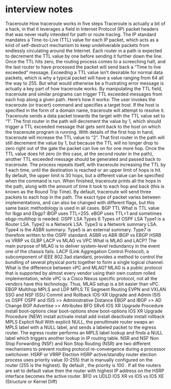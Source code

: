 # interview notes
Traceroute
    How traceroute works in five steps
        Traceroute is actually a bit of a hack, in that it leverages a field in Internet Protocol (IP) packet headers that was never really intended for path or route tracing. The IP standard mandates a Time-to-Live (TTL) value for each IP packet, which acts as a kind of self-destruct mechanism to keep undeliverable packets from endlessly circulating around the Internet. Each router in a path is expected to decrement the TTL value by one before sending it further down the line. Once the TTL hits zero, the routing process comes to a screeching halt, and the last router to have processed the packet will send back a “Time to live exceeded” message. 
        Exceeding a TTL value isn’t desirable for normal data packets, which is why a typical packet will have a value ranging from 64 all the way to 255. But what would otherwise be a frustrating error message is actually a key part of how traceroute works. By manipulating the TTL field, traceroute and similar programs can trigger TTL exceeded messages from each hop along a given path. Here’s how it works:
        The user invokes the traceroute (or tracert) command and specifies a target host. If the host is specified in the form of a domain name, traceroute will attempt to resolve it. 
            Traceroute sends a data packet towards the target with the TTL value set to “1”. The first router in the path will decrement the value by 1, which should trigger a TTL exceeded message that gets sent back to the host on which the traceroute program is running.
            With details of the first hop in hand, traceroute will increase the TTL value to “2”. That first router in the path will still decrement the value by 1, but because the TTL will no longer drop to zero right out of the gate the packet can live on for one more hop. Once the TTL value does hit zero (in this case, at the second router in the path), another TTL exceeded message should be generated and passed back to traceroute.
            The process repeats itself, with traceroute increasing the TTL by 1 each time, until the destination is reached or an upper limit of hops is hit. By default, the upper limit is 30 hops, but a different value can be specified when the command is run.
            When finished, traceroute prints all the hops in the path, along with the amount of time it took to each hop and back (this is known as the Round Trip Time). 
        By default, traceroute will send three packets to each hop in the path. The exact type of packet varies between implementations, and can also be changed with different flags, but this same basic methodology is used in all cases. 
BGP TTL
    What is TTL value for Ibgp and Ebgp?
        iBGP uses TTL=255. eBGP uses TTL=1 and sometimes ebgp-multihop is needed.
OSPF LSA Types
    6 Types of OSPF LSA
        Type1 is a Router LSA.
        Type2 is a Network LSA.
        Type3 is a Network summary LSA.
        Type4 is the ASBR summary.
        Type5 is an external summary.
        Type7 is therefore written to the OSPF standard.
ASBR vs ABR
IBGP vs EBGP
HSRB vs VRRP vs GLBP
LACP vs MLAG vs VPC
    What is MLAG and LACP?
        The main purpose of MLAG is to deliver system-level redundancy in the event one of the chassis fails. LACP (Link Aggregation Control Protocol), a subcomponent of IEEE 802.3ad standard, provides a method to control the bundling of several physical ports together to form a single logical channel.
    What is the difference between vPC and MLAG?
        MLAG is a public protocol that is supported by almost every vendor using their own custom rolled implementation, while vPC is a Cisco Nexus specific protocol, not all the vendors have this technology. Thus, MLAG setup is a bit easier than vPC.
EBGP Multihop
MPLS and LDP
MPLS TE
Segment Routing
EVPN and VXLAN
SSO and NSF
ISSU
Commit and Rollback
IOS-XR Upgrade and Admin
ISIS vs OSPF
OSPF and ISIS >> Administrative Distance
EBGP and IBGP >> AD Change
BGP Advertise >> Attributes
BFD
SRv6
IOS XR Upgrade Procedure
    install boot-options
    clear boot-options
    show boot-options
IOS XR Upgrade Procedure (NEW)
    install activate
    install add
    install deactivate
    install rollback
MPLS Explicit Null
    With explicit NULL, the penultimate router swaps an MPLS label with a NULL label, and sends a labeled packet to the egress router. The egress router performs an MPLS label lookup and finds a NULL label which triggers another lookup in IP routing table.
NSR and NSF
    Non Stop Forwarding (NSF) and Non Stop Routing (NSR) are two different mechanisms to prevent routing protocol re-convergence during a processor switchover.
HSRP or VRRP Election
    HSRP active/standby router election process uses priority value (0-255) that is manually configured on the router (255 is the highest). By default , the priority is 100 . If all the routers are set to default value then the router with highest IP address on the HSRP interface becomes the active router.
BFD vs UDLD
IOS XR vs IOS vs IOS XE (Structure or Kernel Diff)
